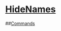 [HideNames](http://minecraft.curseforge.com/mc-mods/62786-hide-names)
=========
##[Commands](https://github.com/thislooksfun/HideNames/blob/master/Commands.md)
